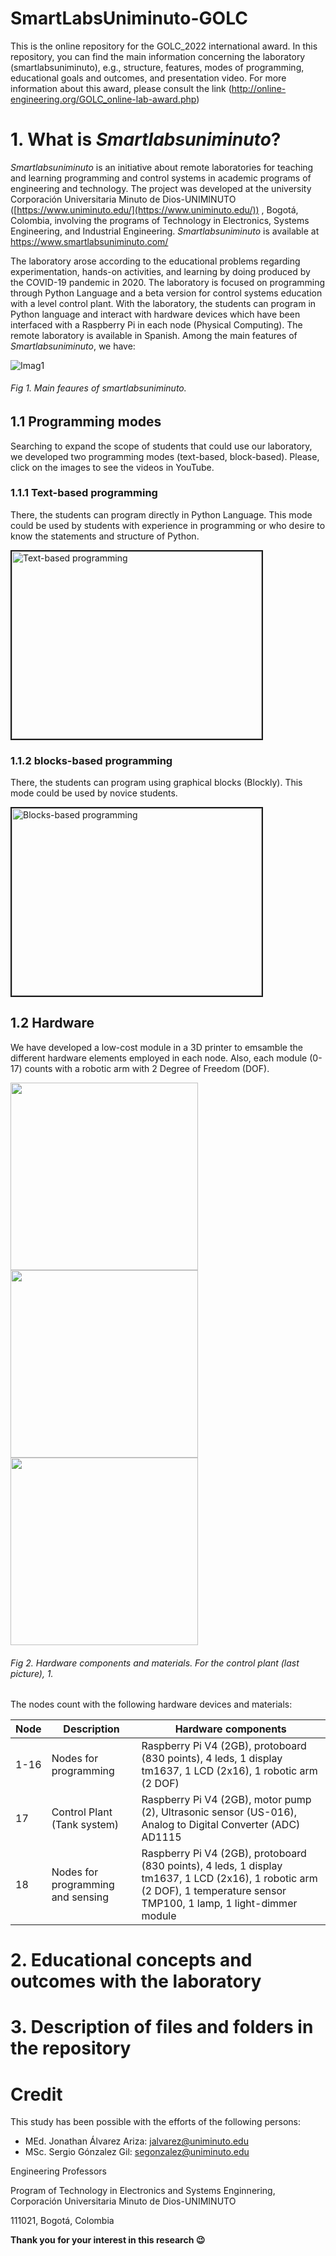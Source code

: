 # SmartLabsUniminuto-GOLC

This is the online repository for the GOLC_2022 international award. In this repository, you can find the main information concerning the laboratory (smartlabsuniminuto), e.g., structure, features, modes of programming, educational goals and outcomes, and presentation video. For more information about this award, please consult the link (http://online-engineering.org/GOLC_online-lab-award.php)

# 1. What is *Smartlabsuniminuto*?

*Smartlabsuniminuto*  is an initiative about remote laboratories for teaching and learning programming and control systems in academic programs of engineering and technology. The project was developed at the university Corporación Universitaria Minuto de Dios-UNIMINUTO ([https://www.uniminuto.edu/](https://www.uniminuto.edu/)) , Bogotá, Colombia, involving the programs of Technology in Electronics, Systems Engineering, and Industrial Engineering. *Smartlabsuniminuto* is available at https://www.smartlabsuniminuto.com/

The laboratory arose according to the educational problems regarding experimentation, hands-on activities, and learning by doing produced by the COVID-19 pandemic in 2020. The laboratory is focused on programming through Python Language and a beta version for control systems education with a level control plant. With the laboratory, the students can program in Python language and interact with hardware devices which have been interfaced with a Raspberry Pi in each node (Physical Computing). The remote laboratory is available in Spanish. Among the main features of *Smartlabsuniminuto*, we have:

![Imag1](https://user-images.githubusercontent.com/11606241/134404259-5af59424-fdb3-4c48-b344-de1bbe3d9db6.png)
###### Fig 1. Main feaures of smartlabsuniminuto.



## 1.1 Programming modes
Searching to expand the scope of students that could use our laboratory, we developed two programming modes (text-based, block-based). Please, click on the images to see the videos in YouTube.

### 1.1.1 Text-based programming
There, the students can program directly in Python Language. This mode could be used by students with experience in programming or who desire to know the statements and structure of Python.

<a href="http://www.youtube.com/watch?feature=player_embedded&v=1azGjeaalZ0
" target="_blank"><img src="http://img.youtube.com/vi/1azGjeaalZ0/0.jpg" 
alt="Text-based programming" width="400" height="300" border="2" /></a>

### 1.1.2 blocks-based programming
There, the students can program using graphical blocks (Blockly). This mode could be used by novice students.


<a href="http://www.youtube.com/watch?feature=player_embedded&v=TnZlTCT3V1w
" target="_blank"><img src="http://img.youtube.com/vi/TnZlTCT3V1w/0.jpg" 
alt="Blocks-based programming" width="400" height="300" border="2" /></a>

## 1.2 Hardware
We have developed a low-cost module in a 3D printer to emsamble the different hardware elements employed in each node. Also, each module (0-17) counts with a robotic arm with 2 Degree of Freedom (DOF). 

<img src="https://user-images.githubusercontent.com/11606241/134497125-bb9c9359-bc7d-4bb7-937f-ba6ceebc54ae.jpg" width="300">
<img src="https://user-images.githubusercontent.com/11606241/134495226-8488ba42-5131-460d-9ac9-fa17a9a82497.jpeg" width="300"><img src="https://user-images.githubusercontent.com/11606241/134495354-20166d25-2311-4edf-8eae-a30adc68fc31.jpg" width="300">

###### Fig 2. Hardware components and materials. For the control plant (last picture), 1.

The nodes count with the following hardware devices and materials:

| Node | Description | Hardware components
| ------------- | ------------- | ------------- |
| 1-16 | Nodes for programming |Raspberry Pi V4 (2GB), protoboard (830 points), 4 leds, 1 display tm1637, 1 LCD (2x16), 1 robotic arm (2 DOF) |
| 17  | Control Plant (Tank system)  | Raspberry Pi V4 (2GB), motor pump (2), Ultrasonic sensor (US-016), Analog to Digital Converter (ADC) AD1115 |
| 18  | Nodes for programming and sensing  |Raspberry Pi V4 (2GB), protoboard (830 points), 4 leds, 1 display tm1637, 1 LCD (2x16), 1 robotic arm (2 DOF), 1 temperature sensor TMP100, 1 lamp, 1 light-dimmer module|


# 2. Educational concepts and outcomes with the laboratory 

# 3. Description of files and folders in the repository

# Credit
This study has been possible with the efforts of the following persons:

- MEd. Jonathan Álvarez Ariza: jalvarez@uniminuto.edu
- MSc. Sergio Gónzalez Gil: segonzalez@uniminuto.edu

Engineering Professors

Program of Technology in Electronics and Systems Enginnering, Corporación Universitaria Minuto de Dios-UNIMINUTO

111021, Bogotá, Colombia

**Thank you for your interest in this research :wink:**
